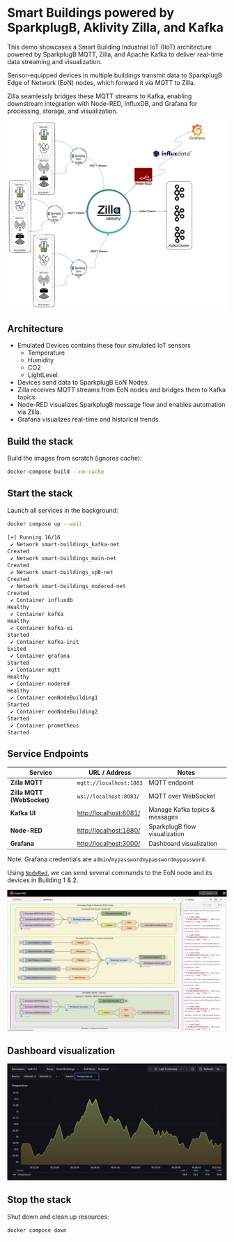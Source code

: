 # Smart Buildings powered by SparkplugB, Aklivity Zilla, and Kafka

This demo showcases a Smart Building Industrial IoT (IIoT) architecture powered by SparkplugB MQTT, Zilla, and Apache Kafka to deliver real-time data streaming and visualization.

Sensor-equipped devices in multiple buildings transmit data to SparkplugB Edge of Network (EoN) nodes, which forward it via MQTT to Zilla.

Zilla seamlessly bridges these MQTT streams to Kafka, enabling downstream integration with Node-RED, InfluxDB, and Grafana for processing, storage, and visualization.

![Smart Buildings Architecture](./.assets/aklivity-IIot-SparkplugB-Zilla.jpg)

## Architecture

- Emulated Devices contains these four simulated IoT sensors
  - Temperature
  - Humidity
  - CO2
  - LightLevel
- Devices send data to SparkplugB EoN Nodes.
- Zilla receives MQTT streams from EoN nodes and bridges them to Kafka topics.
- Node-RED visualizes SparkplugB message flow and enables automation via Zilla.
- Grafana visualizes real-time and historical trends.

## Build the stack

Build the images from scratch (ignores cache):

```bash
docker-compose build --no-cache
```

## Start the stack

Launch all services in the background:

```bash
docker compose up --wait
```

```
[+] Running 16/16
 ✔ Network smart-buildings_kafka-net                                                                                   Created
 ✔ Network smart-buildings_main-net                                                                                    Created
 ✔ Network smart-buildings_spB-net                                                                                     Created
 ✔ Network smart-buildings_nodered-net                                                                                 Created
 ✔ Container influxdb                                                                                                  Healthy
 ✔ Container kafka                                                                                                     Healthy
 ✔ Container kafka-ui                                                                                                  Started
 ✔ Container kafka-init                                                                                                Exited 
 ✔ Container grafana                                                                                                   Started
 ✔ Container mqtt                                                                                                      Healthy
 ✔ Container nodered                                                                                                   Healthy
 ✔ Container eonNodeBuilding1                                                                                          Started
 ✔ Container eonNodeBuilding2                                                                                          Started     
 ✔ Container prometheus                                                                                                Started
 ```

## Service Endpoints

| Service                    | URL / Address                                    | Notes                          |
|----------------------------| ------------------------------------------------ | ------------------------------ |
| **Zilla MQTT**             | `mqtt://localhost:1883`                          | MQTT endpoint                  |
| **Zilla MQTT (WebSocket)** | `ws://localhost:8083/`                           | MQTT over WebSocket            |
| **Kafka UI**               | [http://localhost:8081/](http://localhost:8081/) | Manage Kafka topics & messages |
| **Node-RED**               | [http://localhost:1880/](http://localhost:1880/) | SparkplugB flow visualization  |
| **Grafana**                | [http://localhost:3000/](http://localhost:3000/) | Dashboard visualization        |

Note: Grafana credentials are `admin`/`mypasswordmypasswordmypassword`.

Using [`NodeRed`](http://localhost:1880/), we can send several commands to the EoN node and its devices in Building 1 & 2.

![](.assets/node-red.png)

## Dashboard visualization

![](.assets/grafana.png)

## Stop the stack

Shut down and clean up resources:

```bash
docker compose down
```
